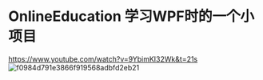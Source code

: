 # OnlineEducation 学习WPF时的一个小项目
https://www.youtube.com/watch?v=9YbimKI32Wk&t=21s
![f0984d791e3866f919568adbfd2eb21](https://user-images.githubusercontent.com/102707475/173219488-08fea6bc-093a-41e5-9715-8e0d40e4943a.png)

